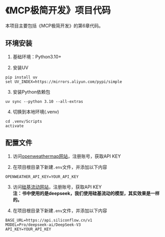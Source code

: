 # 《MCP极简开发》项目代码

本项目主要包括《MCP极简开发》的第6章代码。

## 环境安装

1. 基础环境：Python3.10+

2. 安装UV
```shell
pip install uv
set UV_INDEX=https://mirrors.aliyun.com/pypi/simple
```

3. 安装Python依赖包
```shell
uv sync --python 3.10 --all-extras
```

4. 切换到本地环境(.venv)
```shell
cd .venv/Scripts
activate
```

## 配置文件

1. 访问[openweathermap网站](https://openweathermap.org/)，注册账号，获取API KEY

2. 在项目根目录下新建`.env`文件，并添加以下内容
```text
OPENWEATHER_API_KEY=YOUR_API_KEY
```

3. 访问[硅基流动网站]()，注册账号，获取API KEY  
**注：书中使用的是deepseek，我们使用硅基流动的模型，其实效果是一样的。**

4. 在项目根目录下新建`.env`文件，并添加以下内容
```text
BASE_URL=https://api.siliconflow.cn/v1
MODEL=Pro/deepseek-ai/DeepSeek-V3
API_KEY=YOUR_API_KEY
```

